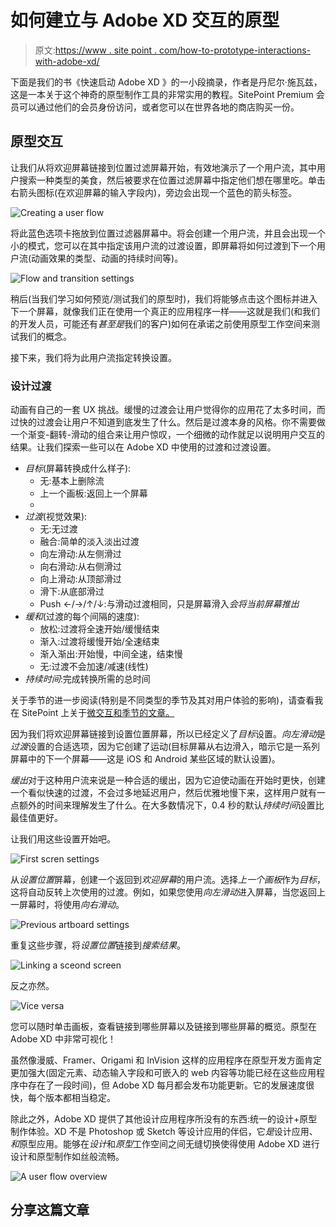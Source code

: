 # 如何建立与 Adobe XD 交互的原型

> 原文:[https://www . site point . com/how-to-prototype-interactions-with-adobe-xd/](https://www.sitepoint.com/how-to-prototype-interactions-with-adobe-xd/)

下面是我们的书《快速启动 Adobe XD 》的一小段摘录，作者是丹尼尔·施瓦兹，这是一本关于这个神奇的原型制作工具的非常实用的教程。SitePoint Premium 会员可以通过他们的会员身份访问，或者您可以在世界各地的商店购买一份。

## 原型交互

让我们从将欢迎屏幕链接到位置过滤屏幕开始，有效地演示了一个用户流，其中用户搜索一种类型的美食，然后被要求在位置过滤屏幕中指定他们想在哪里吃。单击右箭头图标(在欢迎屏幕的输入字段内)，旁边会出现一个蓝色的箭头标签。

![Creating a user flow](../Images/6829a645d5b44ad69e747a246eb9b956.png)

将此蓝色选项卡拖放到位置过滤器屏幕中。将会创建一个用户流，并且会出现一个小的模式，您可以在其中指定该用户流的过渡设置，即屏幕将如何过渡到下一个用户流(动画效果的类型、动画的持续时间等)。

![Flow and transition settings](../Images/ac624422246aa089a309aa64bb2b8ee5.png)

稍后(当我们学习如何预览/测试我们的原型时)，我们将能够点击这个图标并进入下一个屏幕，就像我们正在使用一个真正的应用程序一样——这就是我们(和我们的开发人员，可能还有*甚至是*我们的客户)如何在承诺之前使用原型工作空间来测试我们的概念。

接下来，我们将为此用户流指定转换设置。

### 设计过渡

动画有自己的一套 UX 挑战。缓慢的过渡会让用户觉得你的应用花了太多时间，而过快的过渡会让用户不知道到底发生了什么。然后是过渡本身的风格。你不需要做一个渐变-翻转-滑动的组合来让用户惊叹，一个细微的动作就足以说明用户交互的结果。让我们探索一些可以在 Adobe XD 中使用的过渡和过渡设置。

*   *目标*(屏幕转换成什么样子):
    *   无:基本上删除流
    *   上一个画板:返回上一个屏幕
    *   [画板名称]:链接到另一个屏幕
*   *过渡*(视觉效果):
    *   无:无过渡
    *   融合:简单的淡入淡出过渡
    *   向左滑动:从左侧滑过
    *   向右滑动:从右侧滑过
    *   向上滑动:从顶部滑过
    *   滑下:从底部滑过
    *   Push ←/→/↑/↓:与滑动过渡相同，只是屏幕滑入*会将当前屏幕推出*
*   *缓和*(过渡的每个间隔的速度):
    *   放松:过渡将全速开始/缓慢结束
    *   渐入:过渡将缓慢开始/全速结束
    *   渐入渐出:开始慢，中间全速，结束慢
    *   无:过渡不会加速/减速(线性)
*   *持续时间*:完成转换所需的总时间

关于季节的进一步阅读(特别是不同类型的季节及其对用户体验的影响)，请查看我在 SitePoint 上关于[微交互和季节的文章。](https://www.sitepoint.com/animations-using-easings-to-craft-smarter-interactions/)

因为我们将欢迎屏幕链接到设置位置屏幕，所以已经定义了*目标*设置。*向左滑动*是*过渡*设置的合适选项，因为它创建了运动(目标屏幕从右边滑入，暗示它是一系列屏幕中的下一个屏幕——这是 iOS 和 Android 某些区域的默认设置)。

*缓出*对于这种用户流来说是一种合适的缓出，因为它迫使动画在开始时更快，创建一个看似快速的过渡，不会过多地延迟用户，然后优雅地慢下来，这样用户就有一点额外的时间来理解发生了什么。在大多数情况下，0.4 秒的默认*持续时间*设置比最佳值更好。

让我们用这些设置开始吧。

![First scren settings](../Images/2819b6fe0445c234fb2db478740d9bb8.png)

从*设置位置*屏幕，创建一个返回到*欢迎屏幕*的用户流。选择*上一个画板*作为*目标*，这将自动反转上次使用的过渡。例如，如果您使用*向左滑动*进入屏幕，当您返回上一屏幕时，将使用*向右滑动*。

![Previous artboard settings](../Images/4560d6b9259f5b571fd6aa77a406e61c.png)

重复这些步骤，将*设置位置*链接到*搜索结果*。

![Linking a sceond screen](../Images/271ad552cff70a950718dd42f4520054.png)

反之亦然。

![Vice versa](../Images/ea011925bd38d4230fe28924997e4e90.png)

您可以随时单击画板，查看链接到哪些屏幕以及链接到哪些屏幕的概览。原型在 Adobe XD 中非常可视化！

虽然像漫威、Framer、Origami 和 InVision 这样的应用程序在原型开发方面肯定更加强大(固定元素、动态输入字段和可嵌入的 web 内容等功能已经在这些应用程序中存在了一段时间)，但 Adobe XD 每月都会发布功能更新。它的发展速度很快，每个版本都相当稳定。

除此之外，Adobe XD 提供了其他设计应用程序所没有的东西:统一的设计+原型制作体验。XD 不是 Photoshop 或 Sketch 等设计应用的伴侣，它*是*设计应用、*和*原型应用。能够在*设计*和*原型*工作空间之间无缝切换使得使用 Adobe XD 进行设计和原型制作如丝般流畅。

![A user flow overview](../Images/37f8ace2a8cb2d57f5ceba78522480f0.png)

## 分享这篇文章